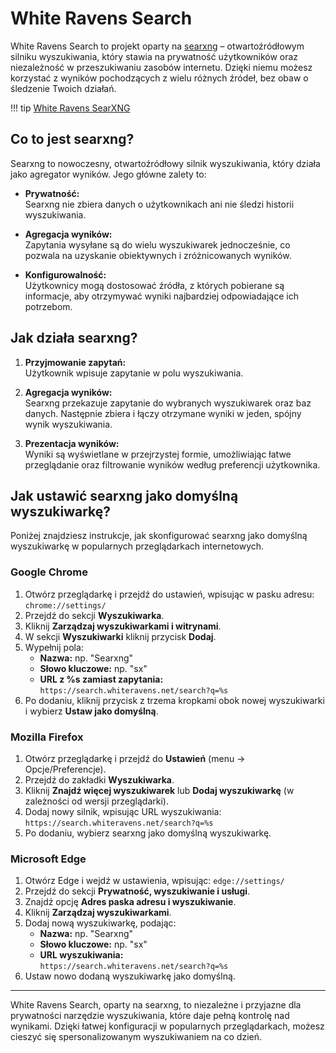 # White Ravens Search

White Ravens Search to projekt oparty na [searxng](https://github.com/searxng/searxng) – otwartoźródłowym silniku wyszukiwania, który stawia na prywatność użytkowników oraz niezależność w przeszukiwaniu zasobów internetu. Dzięki niemu możesz korzystać z wyników pochodzących z wielu różnych źródeł, bez obaw o śledzenie Twoich działań.

!!! tip
    [White Ravens SearXNG](https://search.whiteravens.net/)

## Co to jest searxng?

Searxng to nowoczesny, otwartoźródłowy silnik wyszukiwania, który działa jako agregator wyników. Jego główne zalety to:

- **Prywatność:**  
  Searxng nie zbiera danych o użytkownikach ani nie śledzi historii wyszukiwania.
  
- **Agregacja wyników:**  
  Zapytania wysyłane są do wielu wyszukiwarek jednocześnie, co pozwala na uzyskanie obiektywnych i zróżnicowanych wyników.
  
- **Konfigurowalność:**  
  Użytkownicy mogą dostosować źródła, z których pobierane są informacje, aby otrzymywać wyniki najbardziej odpowiadające ich potrzebom.

## Jak działa searxng?

1. **Przyjmowanie zapytań:**  
   Użytkownik wpisuje zapytanie w polu wyszukiwania.
   
2. **Agregacja wyników:**  
   Searxng przekazuje zapytanie do wybranych wyszukiwarek oraz baz danych. Następnie zbiera i łączy otrzymane wyniki w jeden, spójny wynik wyszukiwania.
   
3. **Prezentacja wyników:**  
   Wyniki są wyświetlane w przejrzystej formie, umożliwiając łatwe przeglądanie oraz filtrowanie wyników według preferencji użytkownika.

## Jak ustawić searxng jako domyślną wyszukiwarkę?

Poniżej znajdziesz instrukcje, jak skonfigurować searxng jako domyślną wyszukiwarkę w popularnych przeglądarkach internetowych.

### Google Chrome

1. Otwórz przeglądarkę i przejdź do ustawień, wpisując w pasku adresu: `chrome://settings/`
2. Przejdź do sekcji **Wyszukiwarka**.
3. Kliknij **Zarządzaj wyszukiwarkami i witrynami**.
4. W sekcji **Wyszukiwarki** kliknij przycisk **Dodaj**.
5. Wypełnij pola:
   - **Nazwa:** np. "Searxng"
   - **Słowo kluczowe:** np. "sx"
   - **URL z %s zamiast zapytania:**  
     `https://search.whiteravens.net/search?q=%s`
6. Po dodaniu, kliknij przycisk z trzema kropkami obok nowej wyszukiwarki i wybierz **Ustaw jako domyślną**.

### Mozilla Firefox

1. Otwórz przeglądarkę i przejdź do **Ustawień** (menu → Opcje/Preferencje).
2. Przejdź do zakładki **Wyszukiwarka**.
3. Kliknij **Znajdź więcej wyszukiwarek** lub **Dodaj wyszukiwarkę** (w zależności od wersji przeglądarki).
4. Dodaj nowy silnik, wpisując URL wyszukiwania:
   `https://search.whiteravens.net/search?q=%s`
5. Po dodaniu, wybierz searxng jako domyślną wyszukiwarkę.

### Microsoft Edge

1. Otwórz Edge i wejdź w ustawienia, wpisując: `edge://settings/`
2. Przejdź do sekcji **Prywatność, wyszukiwanie i usługi**.
3. Znajdź opcję **Adres paska adresu i wyszukiwanie**.
4. Kliknij **Zarządzaj wyszukiwarkami**.
5. Dodaj nową wyszukiwarkę, podając:
   - **Nazwa:** np. "Searxng"
   - **Słowo kluczowe:** np. "sx"
   - **URL wyszukiwania:**  
     `https://search.whiteravens.net/search?q=%s`
6. Ustaw nowo dodaną wyszukiwarkę jako domyślną.

---

White Ravens Search, oparty na searxng, to niezależne i przyjazne dla prywatności narzędzie wyszukiwania, które daje pełną kontrolę nad wynikami. Dzięki łatwej konfiguracji w popularnych przeglądarkach, możesz cieszyć się spersonalizowanym wyszukiwaniem na co dzień.

